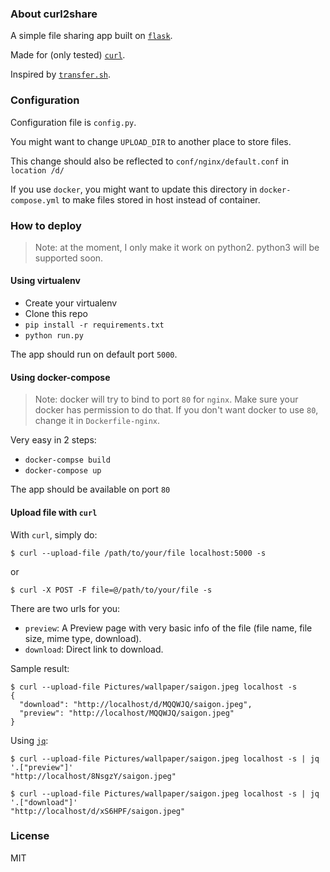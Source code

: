 ### About curl2share

A simple file sharing app built on [`flask`](https://github.com/pallets/flask).

Made for (only tested) [`curl`](https://curl.haxx.se/).

Inspired by [`transfer.sh`](https://github.com/dutchcoders/transfer.sh/).

### Configuration

Configuration file is `config.py`.

You might want to change `UPLOAD_DIR` to another place to store files. 

This change should also be reflected to `conf/nginx/default.conf` in `location /d/`

If you use `docker`, you might want to update this directory in 
`docker-compose.yml` to make files stored in host instead of container.


### How to deploy

>Note: at the moment, I only make it work on python2. python3 will be supported soon.

#### Using virtualenv

- Create your virtualenv
- Clone this repo
- `pip install -r requirements.txt`
- `python run.py`

The app should run on default port `5000`.


#### Using docker-compose

> Note: docker will try to bind to port `80` for `nginx`. 
> Make sure your docker has permission to do that.
> If you don't want docker to use `80`, change it in `Dockerfile-nginx`.

Very easy in 2 steps:

- `docker-compse build`
- `docker-compose up`

The app should be available on port `80`

#### Upload file with `curl`

With `curl`, simply do:

```
$ curl --upload-file /path/to/your/file localhost:5000 -s
```

or

```
$ curl -X POST -F file=@/path/to/your/file -s
```

There are two urls for you:

- `preview`: A Preview page with very basic info of the file (file name, file size, mime type, download). 
- `download`: Direct link to download.


Sample result:

```
$ curl --upload-file Pictures/wallpaper/saigon.jpeg localhost -s
{
  "download": "http://localhost/d/MQQWJQ/saigon.jpeg", 
  "preview": "http://localhost/MQQWJQ/saigon.jpeg"
}

```

Using [`jq`](https://stedolan.github.io/jq/):

```
$ curl --upload-file Pictures/wallpaper/saigon.jpeg localhost -s | jq '.["preview"]'
"http://localhost/8NsgzY/saigon.jpeg"

$ curl --upload-file Pictures/wallpaper/saigon.jpeg localhost -s | jq '.["download"]'
"http://localhost/d/xS6HPF/saigon.jpeg"
```

### License

MIT
